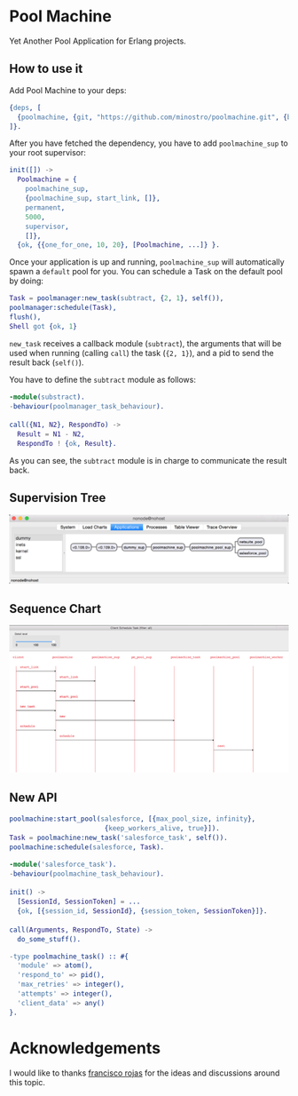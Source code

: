 Pool Machine
=====

Yet Another Pool Application for Erlang projects.

How to use it
-----

Add Pool Machine to your deps:

```erlang
{deps, [
  {poolmachine, {git, "https://github.com/minostro/poolmachine.git", {branch, "master"}}}
]}.
```

After you have fetched the dependency, you have to add `poolmachine_sup` to your root supervisor:

```erlang
init([]) ->
  Poolmachine = {
    poolmachine_sup,
    {poolmachine_sup, start_link, []},
    permanent,
    5000,
    supervisor,
    []},
  {ok, {{one_for_one, 10, 20}, [Poolmachine, ...]} }.
```

Once your application is up and running, `poolmachine_sup` will automatically spawn a `default` pool for you.  You can schedule a
Task on the default pool by doing:

```erlang
Task = poolmanager:new_task(subtract, {2, 1}, self()),
poolmanager:schedule(Task),
flush(),
Shell got {ok, 1}
```

`new_task` receives a callback module (`subtract`), the arguments that will be used when running (calling `call`) the task (`{2, 1}`), and a pid to send the result back (`self()`).

You have to define the `subtract` module as follows:

```erlang
-module(substract).
-behaviour(poolmanager_task_behaviour).

call({N1, N2}, RespondTo) ->
  Result = N1 - N2,
  RespondTo ! {ok, Result}.

```

As you can see, the `subtract` module is in charge to communicate the result back.

Supervision Tree
-----
![Supervision Tree](https://github.com/minostro/poolmachine/blob/master/docs/supervision-tree.png "Supervision Tree")


Sequence Chart
-----
![Sequence Chart](https://github.com/minostro/poolmachine/blob/master/docs/sequence-chart.png "Sequence Chart")


New API
-----

```erlang
poolmachine:start_pool(salesforce, [{max_pool_size, infinity},
                        {keep_workers_alive, true}]).
Task = poolmachine:new_task('salesforce_task', self()).
poolmachine:schedule(salesforce, Task).
```

```erlang
-module('salesforce_task').
-behaviour(poolmachine_task_behaviour).

init() ->
  [SessionId, SessionToken] = ...
  {ok, [{session_id, SessionId}, {session_token, SessionToken}]}.

call(Arguments, RespondTo, State) ->
  do_some_stuff().
```

```erlang
-type poolmachine_task() :: #{
  'module' => atom(),
  'respond_to' => pid(),
  'max_retries' => integer(),
  'attempts' => integer(),
  'client_data' => any()
}.

```

Acknowledgements
=====
I would like to thanks [francisco rojas](https://github.com/frojasg) for the ideas and discussions around this topic.  
